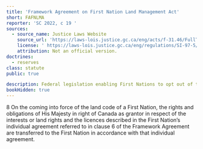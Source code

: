 ```yaml
---
title: 'Framework Agreement on First Nation Land Management Act'
short: FAFNLMA
reporter: 'SC 2022, c 19 '
sources:
  - source_name: Justice Laws Website
    source_url: 'https://laws-lois.justice.gc.ca/eng/acts/f-31.46/FullText.html'
    license: ' https://laws-lois.justice.gc.ca/eng/regulations/SI-97-5/page-1.html'
    attribution: Not an official version.
doctrines:
  - reserves
class: statute
public: true

description: Federal legislation enabling First Nations to opt out of the lands-related provisions of the Indian Act. 
bookHidden: true
---
```


8 On the coming into force of the land code of a First Nation, the rights and obligations of His Majesty in right of Canada as grantor in respect of the interests or land rights and the licences described in the First Nation’s individual agreement referred to in clause 6 of the Framework Agreement are transferred to the First Nation in accordance with that individual agreement.